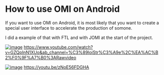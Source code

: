 # How to use OMI on Android

If you want to use OMI on Android, it is most likely that you want to create a special user interface to accelerate the production of somone.

I did a example of that with FTL and with JOMI at the start of the project.

[![image](https://github.com/OpenMacroInput/HowToUse/assets/99685407/d7f4e766-dd42-4db0-93e7-1c57b06dd747)](
https://www.youtube.com/watch?v=GZQpInN1XUo&ab_channel=%C3%89loiStr%C3%A9e%2C%EA%AC%B2%F0%9F%A7%B0%3ARawvideo)
https://www.youtube.com/watch?v=GZQpInN1XUo&ab_channel=%C3%89loiStr%C3%A9e%2C%EA%AC%B2%F0%9F%A7%B0%3ARawvideo

[![image](https://github.com/OpenMacroInput/HowToUse/assets/99685407/efb2994b-771b-4aec-9697-c1d4e35492f7)](https://youtu.be/zNoE56FDGHA)
https://youtu.be/zNoE56FDGHA
